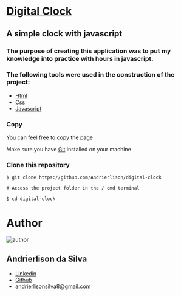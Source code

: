 # [Digital Clock](https://andrierlison.github.io/digital-clock/)

## A simple clock with javascript

### The purpose of creating this application was to put my knowledge into practice with hours in javascript.

### The following tools were used in the construction of the project:

- [Html](https://developer.mozilla.org/pt-BR/docs/Web/HTML)
- [Css](https://developer.mozilla.org/pt-BR/docs/Web/CSS)
- [Javascript](https://developer.mozilla.org/pt-BR/docs/Aprender/JavaScript)

### Copy
You can feel free to copy the page

Make sure you have [Git](https://git-scm.com) installed on your machine

### Clone this repository

```
$ git clone https://github.com/Andrierlison/digital-clock

# Access the project folder in the / cmd terminal

$ cd digital-clock
```

# Author
![author](https://avatars1.githubusercontent.com/u/58059077?s=460&u=fe7710f54c3de191e906a30fd79877cecd312e9b&v=4)

## Andrierlison da Silva

- [Linkedin](https://www.linkedin.com/in/andrierlison-da-silva-916775190/)
- [Github](https://github.com/Andrierlison)
- [andrierlisonsilva8@gmail.com](mailto:andrierlisonsilva8@gmail.com)
